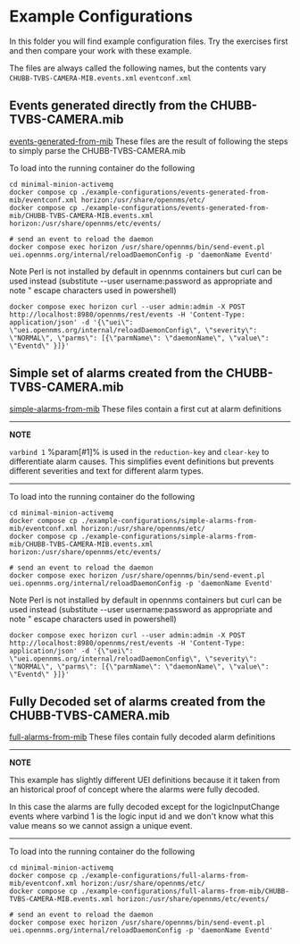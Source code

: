 # Example Configurations

In this folder you will find example configuration files. 
Try the exercises first and then compare your work with these example.

The files are always called the following names, but the contents vary `CHUBB-TVBS-CAMERA-MIB.events.xml` `eventconf.xml`

## Events generated directly from the CHUBB-TVBS-CAMERA.mib

[events-generated-from-mib](../example-configurations/events-generated-from-mib/) These files are the result of following the steps to simply parse the CHUBB-TVBS-CAMERA.mib

To load into the running container do the following 

```
cd minimal-minion-activemq
docker compose cp ./example-configurations/events-generated-from-mib/eventconf.xml horizon:/usr/share/opennms/etc/
docker compose cp ./example-configurations/events-generated-from-mib/CHUBB-TVBS-CAMERA-MIB.events.xml horizon:/usr/share/opennms/etc/events/

# send an event to reload the daemon
docker compose exec horizon /usr/share/opennms/bin/send-event.pl uei.opennms.org/internal/reloadDaemonConfig -p 'daemonName Eventd' 
```

Note Perl is not installed by default in opennms containers but curl can be used instead (substitute --user username:password as appropriate and note \" escape characters used in powershell)

```
docker compose exec horizon curl --user admin:admin -X POST http://localhost:8980/opennms/rest/events -H 'Content-Type: application/json' -d '{\"uei\": \"uei.opennms.org/internal/reloadDaemonConfig\", \"severity\": \"NORMAL\", \"parms\": [{\"parmName\": \"daemonName\", \"value\": \"Eventd\" }]}' 
```

## Simple set of alarms created from the CHUBB-TVBS-CAMERA.mib

[simple-alarms-from-mib](../example-configurations/simple-alarms-from-mib/) These files contain a first cut at alarm definitions 

---
**NOTE**

 `varbind 1` %param[#1]% is used in the `reduction-key` and `clear-key` to differentiate alarm causes.
This simplifies event definitions but prevents different severities and text for different alarm types.

---

To load into the running container do the following 

```
cd minimal-minion-activemq
docker compose cp ./example-configurations/simple-alarms-from-mib/eventconf.xml horizon:/usr/share/opennms/etc/
docker compose cp ./example-configurations/simple-alarms-from-mib/CHUBB-TVBS-CAMERA-MIB.events.xml horizon:/usr/share/opennms/etc/events/

# send an event to reload the daemon
docker compose exec horizon /usr/share/opennms/bin/send-event.pl uei.opennms.org/internal/reloadDaemonConfig -p 'daemonName Eventd' 
```

Note Perl is not installed by default in opennms containers but curl can be used instead (substitute --user username:password as appropriate and note \" escape characters used in powershell)

```
docker compose exec horizon curl --user admin:admin -X POST http://localhost:8980/opennms/rest/events -H 'Content-Type: application/json' -d '{\"uei\": \"uei.opennms.org/internal/reloadDaemonConfig\", \"severity\": \"NORMAL\", \"parms\": [{\"parmName\": \"daemonName\", \"value\": \"Eventd\" }]}' 
```


## Fully Decoded set of alarms created from the CHUBB-TVBS-CAMERA.mib

[full-alarms-from-mib](../example-configurations/full-alarms-from-mib/) These files contain fully decoded alarm definitions 

---
**NOTE**

This example has slightly different UEI definitions because it it taken from an historical proof of concept where the alarms were fully decoded. 

In this case the alarms are fully decoded except for the logicInputChange events where varbind 1 is the logic input id and we don't know what this value means so we cannot assign a unique event.

---

To load into the running container do the following 

```
cd minimal-minion-activemq
docker compose cp ./example-configurations/full-alarms-from-mib/eventconf.xml horizon:/usr/share/opennms/etc/
docker compose cp ./example-configurations/full-alarms-from-mib/CHUBB-TVBS-CAMERA-MIB.events.xml horizon:/usr/share/opennms/etc/events/

# send an event to reload the daemon
docker compose exec horizon /usr/share/opennms/bin/send-event.pl uei.opennms.org/internal/reloadDaemonConfig -p 'daemonName Eventd' 
```
